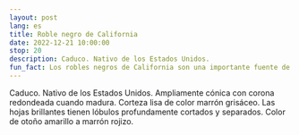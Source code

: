```yaml
---
layout: post
lang: es
title: Roble negro de California
date: 2022-12-21 10:00:00
stop: 20
description: Caduco. Nativo de los Estados Unidos.
fun_fact: Los robles negros de California son una importante fuente de alimento y refugio para los animales de California; las 68 aves de las montañas Tehachapi se alimentan de este roble
---
```

Caduco. Nativo de los Estados Unidos. Ampliamente cónica con corona redondeada cuando madura. Corteza lisa de color marrón grisáceo. Las hojas brillantes tienen lóbulos profundamente cortados y separados. Color de otoño amarillo a marrón rojizo.

